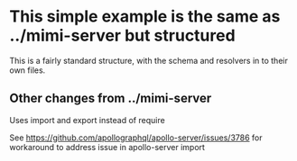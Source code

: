 # This simple example is the same as ../mimi-server but structured

This is a fairly standard structure, with the schema and resolvers in to their own files.

## Other changes from ../mimi-server

Uses import and export instead of require

See https://github.com/apollographql/apollo-server/issues/3786 for workaround to address issue in apollo-server import


